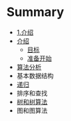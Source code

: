 # Summary

* [1.介绍](README.md)
* [介绍](1jie_shao.md)
   * [目标](11mu_biao.md)
   * [准备开始](zhunbei_kai_shi_md.md)
* [算法分析](chapter1.md)
* 基本数据结构
* [递归](di_gui.md)
* 排序和查找
* [树和树算法](shu_he_shu_suan_fa.md)
* 图和图算法

